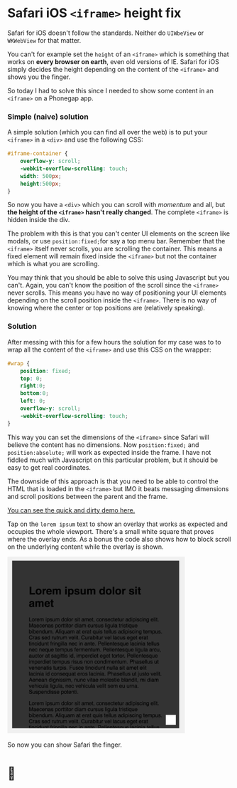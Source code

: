 # Safari iOS `<iframe>` height fix

Safari for iOS doesn't follow the standards. Neither do `UIWbeView` or `WKWebView` for that matter.

You can't for example set the `height` of an `<iframe>` which is something that works on **every browser on earth**, even old versions of IE. Safari for iOS simply decides the height depending on the content of the `<iframe>` and shows you the finger.

So today I had to solve this since I needed to show some content in an `<iframe>` on a Phonegap app.

### Simple (naive) solution

A simple solution (which you can find all over the web) is to put your `<iframe>` in a `<div>` and use the following CSS:
```css
#iframe-container {
	overflow-y: scroll;
	-webkit-overflow-scrolling: touch;
	width: 500px;
	height:500px;
}
```
So now you have a `<div>` which you can scroll with *momentum* and all, but **the height of the `<iframe>` hasn't really changed**. The complete `<iframe>` is hidden inside the div.

The problem with this is that you can't center UI elements on the screen like modals, or use `position:fixed;`for say a top menu bar. Remember that the `<iframe>` itself never scrolls, you are scrolling the container. This means a fixed element will remain fixed inside the `<iframe>` but not the container which is what you are scrolling.

You may think that you should be able to solve this using Javascript but you can't. Again, you can't know the position of the scroll since the `<iframe>` never scrolls. This means you have no way of positioning your UI elements depending on the scroll position inside the `<iframe>`. There is no way of knowing where the center or top positions are (relatively speaking).

### Solution

After messing with this for a few hours the solution for my case was to to wrap all the content of the `<iframe>` and use this CSS on the wrapper:
```css
#wrap {
	position: fixed;
	top: 0;
	right:0;
	bottom:0;
	left: 0;
	overflow-y: scroll;
  	-webkit-overflow-scrolling: touch;
}
```

This way you can set the dimensions of the `<iframe>` since Safari will believe the content has no dimensions. Now `position:fixed;` and `position:absolute;` will work as expected inside the frame. I have not fiddled much with Javascript on this particular problem, but it should be easy to get real coordinates.

The downside of this approach is that you need to be able to control the HTML that is loaded in the `<iframe>` but IMO it beats messaging dimensions and scroll positions between the parent and the frame.

[You can see the quick and dirty demo here.](http://www.pierbover.com/pub/safari-iframe-fix/)

Tap on the `lorem ipsum` text to show an overlay that works as expected and occupies the whole viewport. There's a small white square that proves where the overlay ends. As a bonus the code also shows how to block scroll on the underlying content while the overlay is shown.

<img src="proof.png" width="400"/>

So now you can show Safari the finger.

# 🖕
